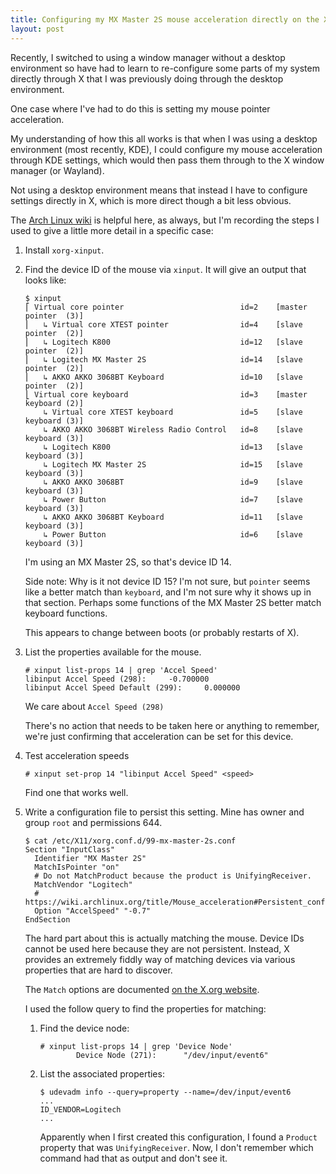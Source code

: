 ```yaml
---
title: Configuring my MX Master 2S mouse acceleration directly on the X window manager
layout: post
---
```


Recently, I switched to using a window manager without a desktop environment so have had to learn to re-configure some parts of my system directly through X that I was previously doing through the desktop environment.

One case where I've had to do this is setting my mouse pointer acceleration.

My understanding of how this all works is that when I was using a desktop environment (most recently, KDE), I could configure my mouse acceleration through KDE settings, which would then pass them through to the X window manager (or Wayland).

Not using a desktop environment means that instead I have to configure settings directly in X, which is more direct though a bit less obvious.

The [Arch Linux wiki][Mouse acceleration] is helpful here, as always, but I'm recording the steps I used to give a little more detail in a specific case:

1. Install `xorg-xinput`.
1. Find the device ID of the mouse via `xinput`. It will give an output that looks like:

    ```console
    $ xinput
    ⎡ Virtual core pointer                          id=2    [master pointer  (3)]
    ⎜   ↳ Virtual core XTEST pointer                id=4    [slave  pointer  (2)]
    ⎜   ↳ Logitech K800                             id=12   [slave  pointer  (2)]
    ⎜   ↳ Logitech MX Master 2S                     id=14   [slave  pointer  (2)]
    ⎜   ↳ AKKO AKKO 3068BT Keyboard                 id=10   [slave  pointer  (2)]
    ⎣ Virtual core keyboard                         id=3    [master keyboard (2)]
        ↳ Virtual core XTEST keyboard               id=5    [slave  keyboard (3)]
        ↳ AKKO AKKO 3068BT Wireless Radio Control   id=8    [slave  keyboard (3)]
        ↳ Logitech K800                             id=13   [slave  keyboard (3)]
        ↳ Logitech MX Master 2S                     id=15   [slave keyboard (3)]
        ↳ AKKO AKKO 3068BT                          id=9    [slave keyboard (3)]
        ↳ Power Button                              id=7    [slave  keyboard (3)]
        ↳ AKKO AKKO 3068BT Keyboard                 id=11   [slave  keyboard (3)]
        ↳ Power Button                              id=6    [slave  keyboard (3)]
    ```

    I'm using an MX Master 2S, so that's device ID 14.

    Side note: Why is it not device ID 15? I'm not sure, but `pointer` seems like a better match than `keyboard`, and I'm not sure why it shows up in that section. Perhaps some functions of the MX Master 2S better match keyboard functions.

    This appears to change between boots (or probably restarts of X).

1. List the properties available for the mouse.

    ```console
    # xinput list-props 14 | grep 'Accel Speed'
    libinput Accel Speed (298):     -0.700000
    libinput Accel Speed Default (299):     0.000000
    ```

    We care about `Accel Speed (298)`

    There's no action that needs to be taken here or anything to remember, we're just confirming that acceleration can be set for this device.

1. Test acceleration speeds

    ```console
    # xinput set-prop 14 "libinput Accel Speed" <speed>
    ```

    Find one that works well.

1. Write a configuration file to persist this setting. Mine has owner and group `root` and permissions 644.

    ```console
    $ cat /etc/X11/xorg.conf.d/99-mx-master-2s.conf
    Section "InputClass"
      Identifier "MX Master 2S"
      MatchIsPointer "on"
      # Do not MatchProduct because the product is UnifyingReceiver.
      MatchVendor "Logitech"
      # https://wiki.archlinux.org/title/Mouse_acceleration#Persistent_configuration
      Option "AccelSpeed" "-0.7"
    EndSection
    ```

    The hard part about this is actually matching the mouse. Device IDs cannot be used here because they are not persistent. Instead, X provides an extremely fiddly way of matching devices via various properties that are hard to discover.

    The `Match` options are documented [on the X.org website][Inputclass section].

    I used the follow query to find the properties for matching:

    1. Find the device node:

        ```console
        # xinput list-props 14 | grep 'Device Node'
                Device Node (271):      "/dev/input/event6"
        ```

    1. List the associated properties:

        ```console
        $ udevadm info --query=property --name=/dev/input/event6
        ...
        ID_VENDOR=Logitech
        ...
        ```

        Apparently when I first created this configuration, I found a `Product` property that was `UnifyingReceiver`. Now, I don't remember which command had that as output and don't see it.

[Mouse acceleration]: https://wiki.archlinux.org/title/Mouse_acceleration
[Inputclass section]: https://www.x.org/archive/X11R7.6/doc/man/man5/xorg.conf.5.xhtml#heading9
